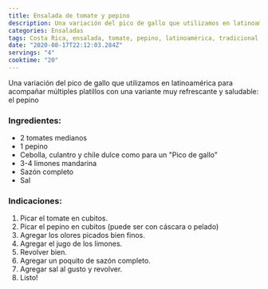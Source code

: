 ```yaml
---
title: Ensalada de tomate y pepino
description: Una variación del pico de gallo que utilizamos en latinoamérica para acompañar múltiples platillos
categories: Ensaladas
tags: Costa Rica, ensalada, tomate, pepino, latinoamérica, tradicional, costarricense
date: "2020-08-17T22:12:03.284Z"
servings: "4"
cooktime: "20"
---
```


Una variación del pico de gallo que utilizamos en latinoamérica para acompañar múltiples platillos con una variante muy refrescante y saludable: el pepino

### Ingredientes:

- 2 tomates medianos
- 1 pepino
- Cebolla, culantro y chile dulce como para un "Pico de gallo"
- 3-4 limones mandarina
- Sazón completo
- Sal

### Indicaciones:

1. Picar el tomate en cubitos.
2. Picar el pepino en cubitos (puede ser con cáscara o pelado)
3. Agregar los olores picados bien finos.
4. Agregar el jugo de los limones.
5. Revolver bien.
6. Agregar un poquito de sazón completo.
7. Agregar sal al gusto y revolver.
8. Listo!